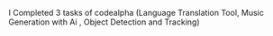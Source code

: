  I Completed 3 tasks of codealpha (Language Translation Tool, Music Generation with Ai , Object Detection and Tracking)
